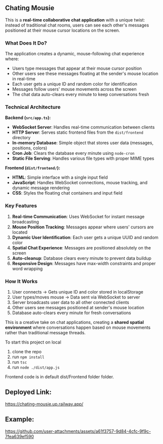 ## **Chating Mousie** 

This is a **real-time collaborative chat application** with a unique twist: instead of traditional chat rooms, users can see each other's messages positioned at their mouse cursor locations on the screen.

### **What Does It Do?**

The application creates a dynamic, mouse-following chat experience where:
- Users type messages that appear at their mouse cursor position
- Other users see these messages floating at the sender's mouse location in real-time
- Each user gets a unique ID and random color for identification
- Messages follow users' mouse movements across the screen
- The chat data auto-clears every minute to keep conversations fresh

### **Technical Architecture**

**Backend (`src/app.ts`):**
- **WebSocket Server**: Handles real-time communication between clients
- **HTTP Server**: Serves static frontend files from the `dist/frontend` directory
- **In-memory Database**: Simple object that stores user data (messages, positions, colors)
- **Cron Job**: Clears the database every minute using `node-cron`
- **Static File Serving**: Handles various file types with proper MIME types

**Frontend (`dist/frontend/`):**
- **HTML**: Simple interface with a single input field
- **JavaScript**: Handles WebSocket connections, mouse tracking, and dynamic message rendering
- **CSS**: Styles the floating chat containers and input field

### **Key Features**

1. **Real-time Communication**: Uses WebSocket for instant message broadcasting
2. **Mouse Position Tracking**: Messages appear where users' cursors are located
3. **Dynamic User Identification**: Each user gets a unique UUID and random color
4. **Spatial Chat Experience**: Messages are positioned absolutely on the screen
5. **Auto-cleanup**: Database clears every minute to prevent data buildup
6. **Responsive Design**: Messages have max-width constraints and proper word wrapping

### **How It Works**

1. User connects → Gets unique ID and color stored in localStorage
2. User types/moves mouse → Data sent via WebSocket to server
3. Server broadcasts user data to all other connected clients
4. Other users see messages positioned at sender's mouse location
5. Database auto-clears every minute for fresh conversations

This is a creative take on chat applications, creating a **shared spatial environment** where conversations happen based on mouse movements rather than traditional message threads.

To start this project on local

1. clone the repo
2. run `npm install`
3. run `tsc`
4. run `node ./dist/app.js`

Frontend code is in default dist/Frontend folder folder.

## Deployed Link:

https://chating-mousie.up.railway.app/

## Example:

https://github.com/user-attachments/assets/a61f3757-9d84-4cfc-9f9c-7fea639ef590




